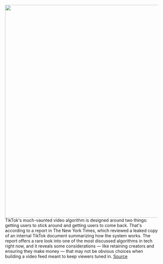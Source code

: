 <img src='https://cdn.vox-cdn.com/thumbor/t4dra10eRcsGhim0TjSJ2XDGGDA=/0x0:2040x1360/1200x800/filters:focal(857x517:1183x843)/cdn.vox-cdn.com/uploads/chorus_image/image/70236679/acastro_200713_1777_tikTok_0002.0.0.jpg' width='700px' /><br/>
TikTok's much-vaunted video algorithm is designed around two things: getting users to stick around and getting users to come back. That's according to a report in The New York Times, which reviewed a leaked copy of an internal TikTok document summarizing how the system works. The report offers a rare look into one of the most discussed algorithms in tech right now, and it reveals some considerations — like retaining creators and ensuring they make money — that may not be obvious choices when building a video feed meant to keep viewers tuned in.
<a href='https://www.theverge.com/2021/12/6/22820305/tiktok-algorithm-explained-leak-how-it-works'> Source <a/>